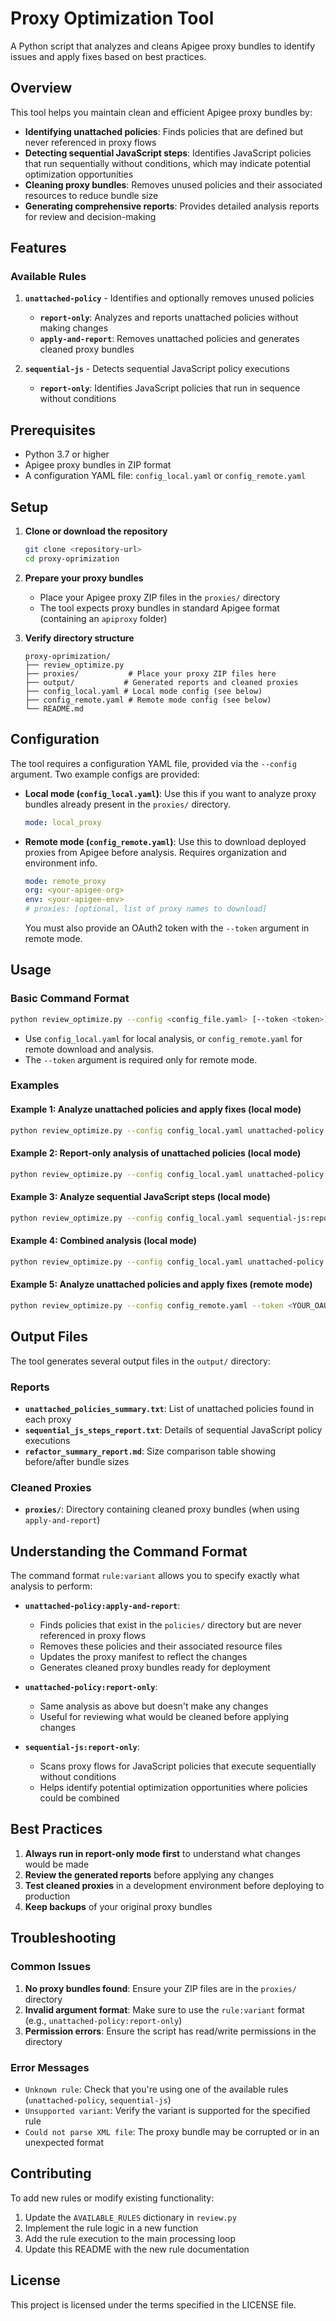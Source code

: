 # Proxy Optimization Tool

A Python script that analyzes and cleans Apigee proxy bundles to identify issues and apply fixes based on best practices.

## Overview

This tool helps you maintain clean and efficient Apigee proxy bundles by:

- **Identifying unattached policies**: Finds policies that are defined but never referenced in proxy flows
- **Detecting sequential JavaScript steps**: Identifies JavaScript policies that run sequentially without conditions, which may indicate potential optimization opportunities
- **Cleaning proxy bundles**: Removes unused policies and their associated resources to reduce bundle size
- **Generating comprehensive reports**: Provides detailed analysis reports for review and decision-making

## Features

### Available Rules

1. **`unattached-policy`** - Identifies and optionally removes unused policies
   - **`report-only`**: Analyzes and reports unattached policies without making changes
   - **`apply-and-report`**: Removes unattached policies and generates cleaned proxy bundles

2. **`sequential-js`** - Detects sequential JavaScript policy executions
   - **`report-only`**: Identifies JavaScript policies that run in sequence without conditions

## Prerequisites

- Python 3.7 or higher
- Apigee proxy bundles in ZIP format
- A configuration YAML file: `config_local.yaml` or `config_remote.yaml`

## Setup

1. **Clone or download the repository**
   ```bash
   git clone <repository-url>
   cd proxy-oprimization
   ```

2. **Prepare your proxy bundles**
   - Place your Apigee proxy ZIP files in the `proxies/` directory
   - The tool expects proxy bundles in standard Apigee format (containing an `apiproxy` folder)

3. **Verify directory structure**
   ```
   proxy-oprimization/
   ├── review_optimize.py
   ├── proxies/           # Place your proxy ZIP files here
   ├── output/           # Generated reports and cleaned proxies
   ├── config_local.yaml # Local mode config (see below)
   ├── config_remote.yaml # Remote mode config (see below)
   └── README.md
   ```

## Configuration

The tool requires a configuration YAML file, provided via the `--config` argument. Two example configs are provided:

- **Local mode (`config_local.yaml`)**: Use this if you want to analyze proxy bundles already present in the `proxies/` directory.
  ```yaml
  mode: local_proxy
  ```
- **Remote mode (`config_remote.yaml`)**: Use this to download deployed proxies from Apigee before analysis. Requires organization and environment info.
  ```yaml
  mode: remote_proxy
  org: <your-apigee-org>
  env: <your-apigee-env>
  # proxies: [optional, list of proxy names to download]
  ```
  You must also provide an OAuth2 token with the `--token` argument in remote mode.

## Usage

### Basic Command Format

```bash
python review_optimize.py --config <config_file.yaml> [--token <token>] <rule>:<variant> [<rule>:<variant> ...]
```

- Use `config_local.yaml` for local analysis, or `config_remote.yaml` for remote download and analysis.
- The `--token` argument is required only for remote mode.

### Examples

#### Example 1: Analyze unattached policies and apply fixes (local mode)
```bash
python review_optimize.py --config config_local.yaml unattached-policy:apply-and-report
```

#### Example 2: Report-only analysis of unattached policies (local mode)
```bash
python review_optimize.py --config config_local.yaml unattached-policy:report-only
```

#### Example 3: Analyze sequential JavaScript steps (local mode)
```bash
python review_optimize.py --config config_local.yaml sequential-js:report-only
```

#### Example 4: Combined analysis (local mode)
```bash
python review_optimize.py --config config_local.yaml unattached-policy:apply-and-report sequential-js:report-only
```

#### Example 5: Analyze unattached policies and apply fixes (remote mode)
```bash
python review_optimize.py --config config_remote.yaml --token <YOUR_OAUTH2_TOKEN> unattached-policy:apply-and-report
```

## Output Files

The tool generates several output files in the `output/` directory:

### Reports
- **`unattached_policies_summary.txt`**: List of unattached policies found in each proxy
- **`sequential_js_steps_report.txt`**: Details of sequential JavaScript policy executions
- **`refactor_summary_report.md`**: Size comparison table showing before/after bundle sizes

### Cleaned Proxies
- **`proxies/`**: Directory containing cleaned proxy bundles (when using `apply-and-report`)

## Understanding the Command Format

The command format `rule:variant` allows you to specify exactly what analysis to perform:

- **`unattached-policy:apply-and-report`**: 
  - Finds policies that exist in the `policies/` directory but are never referenced in proxy flows
  - Removes these policies and their associated resource files
  - Updates the proxy manifest to reflect the changes
  - Generates cleaned proxy bundles ready for deployment

- **`unattached-policy:report-only`**: 
  - Same analysis as above but doesn't make any changes
  - Useful for reviewing what would be cleaned before applying changes

- **`sequential-js:report-only`**: 
  - Scans proxy flows for JavaScript policies that execute sequentially without conditions
  - Helps identify potential optimization opportunities where policies could be combined

## Best Practices

1. **Always run in report-only mode first** to understand what changes would be made
2. **Review the generated reports** before applying any changes
3. **Test cleaned proxies** in a development environment before deploying to production
4. **Keep backups** of your original proxy bundles

## Troubleshooting

### Common Issues

1. **No proxy bundles found**: Ensure your ZIP files are in the `proxies/` directory
2. **Invalid argument format**: Make sure to use the `rule:variant` format (e.g., `unattached-policy:report-only`)
3. **Permission errors**: Ensure the script has read/write permissions in the directory

### Error Messages

- `Unknown rule`: Check that you're using one of the available rules (`unattached-policy`, `sequential-js`)
- `Unsupported variant`: Verify the variant is supported for the specified rule
- `Could not parse XML file`: The proxy bundle may be corrupted or in an unexpected format

## Contributing

To add new rules or modify existing functionality:

1. Update the `AVAILABLE_RULES` dictionary in `review.py`
2. Implement the rule logic in a new function
3. Add the rule execution to the main processing loop
4. Update this README with the new rule documentation

## License

This project is licensed under the terms specified in the LICENSE file.
